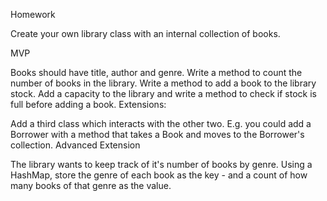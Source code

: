 Homework

Create your own library class with an internal collection of books.

MVP

Books should have title, author and genre.
Write a method to count the number of books in the library.
Write a method to add a book to the library stock.
Add a capacity to the library and write a method to check if stock is full before adding a book.
Extensions:

Add a third class which interacts with the other two. E.g. you could add a Borrower with a method that takes a Book and moves to the Borrower's collection.
Advanced Extension

The library wants to keep track of it's number of books by genre. Using a HashMap, store the genre of each book as the key - and a count of how many books of that genre as the value.